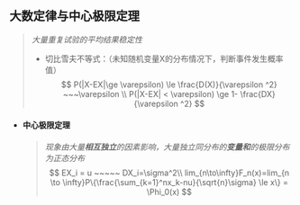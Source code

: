 ## **大数定律与中心极限定理**

> *大量重复试验的平均结果稳定性*
>
> - 切比雪夫不等式：（未知随机变量X的分布情况下，判断事件发生概率值）
>   $$
>   P(|X-EX|\ge \varepsilon) \le \frac{D(X)}{\varepsilon ^2} ~~~\varepsilon   \\ 
>   P(|X-EX| < \varepsilon) \ge 1- \frac{DX}{\varepsilon ^2}
>   $$
>

- #### **中心极限定理**  

  > *现象由大量**相互独立**的因素影响，大量独立同分布的**变量和**的极限分布为正态分布*
  > $$
  > EX_i = u ~~~~~ DX_i=\sigma^2\\
  > lim_{n\to\infty}F_n(x)=lim_{n \to \infty}P\{\frac{\sum_{k=1}^nx_k-nu}{\sqrt{n}\sigma} \le x\} = \Phi_0(x)
  > $$
  > 